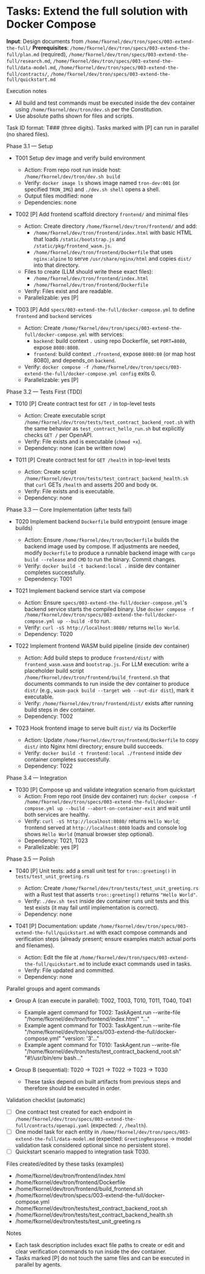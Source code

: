 # Tasks: Extend the full solution with Docker Compose

**Input**: Design documents from `/home/fkornel/dev/tron/specs/003-extend-the-full/`
**Prerequisites**: `/home/fkornel/dev/tron/specs/003-extend-the-full/plan.md` (required), `/home/fkornel/dev/tron/specs/003-extend-the-full/research.md`, `/home/fkornel/dev/tron/specs/003-extend-the-full/data-model.md`, `/home/fkornel/dev/tron/specs/003-extend-the-full/contracts/`, `/home/fkornel/dev/tron/specs/003-extend-the-full/quickstart.md`

Execution notes
- All build and test commands must be executed inside the dev container using `/home/fkornel/dev/tron/dev.sh` per the Constitution.
- Use absolute paths shown for files and scripts.

Task ID format: T### (three digits). Tasks marked with [P] can run in parallel (no shared files).

Phase 3.1 — Setup

- T001 Setup dev image and verify build environment
  - Action: From repo root run inside host: `/home/fkornel/dev/tron/dev.sh build`
  - Verify: `docker image ls` shows image named `tron-dev:001` (or specified `TRON_IMG`) and `./dev.sh shell` opens a shell.
  - Output files modified: none
  - Dependencies: none

- T002 [P] Add frontend scaffold directory `frontend/` and minimal files
  - Action: Create directory `/home/fkornel/dev/tron/frontend/` and add:
    - `/home/fkornel/dev/tron/frontend/index.html` with basic HTML that loads `/static/bootstrap.js` and `/static/pkg/frontend_wasm.js`.
    - `/home/fkornel/dev/tron/frontend/Dockerfile` that uses `nginx:alpine` to serve `/usr/share/nginx/html` and copies `dist/` into that directory.
  - Files to create (LLM should write these exact files):
    - `/home/fkornel/dev/tron/frontend/index.html`
    - `/home/fkornel/dev/tron/frontend/Dockerfile`
  - Verify: Files exist and are readable.
  - Parallelizable: yes [P]

- T003 [P] Add `specs/003-extend-the-full/docker-compose.yml` to define `frontend` and `backend` services
  - Action: Create `/home/fkornel/dev/tron/specs/003-extend-the-full/docker-compose.yml` with services:
    - `backend`: build context `.` using repo Dockerfile, set `PORT=8080`, expose `8080:8080`.
    - `frontend`: build context `./frontend`, expose `8080:80` (or map host 8080), and depends_on `backend`.
  - Verify: `docker compose -f /home/fkornel/dev/tron/specs/003-extend-the-full/docker-compose.yml config` exits 0.
  - Parallelizable: yes [P]

Phase 3.2 — Tests First (TDD)

- T010 [P] Create contract test for `GET /` in top-level tests
  - Action: Create executable script `/home/fkornel/dev/tron/tests/test_contract_backend_root.sh` with the same behavior as `test_contract_hello_run.sh` but explicitly checks `GET /` per OpenAPI.
  - Verify: File exists and is executable (`chmod +x`).
  - Dependency: none (can be written now)

- T011 [P] Create contract test for `GET /health` in top-level tests
  - Action: Create script `/home/fkornel/dev/tron/tests/test_contract_backend_health.sh` that `curl` GETs `/health` and asserts 200 and body `OK`.
  - Verify: File exists and is executable.
  - Dependency: none

Phase 3.3 — Core Implementation (after tests fail)

- T020 Implement backend `Dockerfile` build entrypoint (ensure image builds)
  - Action: Ensure `/home/fkornel/dev/tron/Dockerfile` builds the backend image used by compose. If adjustments are needed, modify `Dockerfile` to produce a runnable backend image with `cargo build --release` and `CMD` to run the binary. Commit changes.
  - Verify: `docker build -t backend:local .` inside dev container completes successfully.
  - Dependency: T001

- T021 Implement backend service start via compose
  - Action: Ensure `specs/003-extend-the-full/docker-compose.yml`'s backend service starts the compiled binary. Use `docker compose -f /home/fkornel/dev/tron/specs/003-extend-the-full/docker-compose.yml up --build -d` to run.
  - Verify: `curl -sS http://localhost:8080/` returns `Hello World`.
  - Dependency: T020

- T022 Implement frontend WASM build pipeline (inside dev container)
  - Action: Add build steps to produce `frontend/dist/` with `frontend_wasm.wasm` and `bootstrap.js`. For LLM execution: write a placeholder build script `/home/fkornel/dev/tron/frontend/build_frontend.sh` that documents commands to run inside the dev container to produce `dist/` (e.g., `wasm-pack build --target web --out-dir dist`), mark it executable.
  - Verify: `/home/fkornel/dev/tron/frontend/dist/` exists after running build steps in dev container.
  - Dependency: T002

- T023 Hook frontend image to serve built `dist/` via its Dockerfile
  - Action: Update `/home/fkornel/dev/tron/frontend/Dockerfile` to copy `dist/` into Nginx html directory; ensure build succeeds.
  - Verify: `docker build -t frontend:local ./frontend` inside dev container completes successfully.
  - Dependency: T022

Phase 3.4 — Integration

- T030 [P] Compose up and validate integration scenario from quickstart
  - Action: From repo root (inside dev container) run: `docker compose -f /home/fkornel/dev/tron/specs/003-extend-the-full/docker-compose.yml up --build --abort-on-container-exit` and wait until both services are healthy.
  - Verify: `curl -sS http://localhost:8080/` returns `Hello World`; frontend served at `http://localhost:8080` loads and console log shows `Hello World` (manual browser step optional).
  - Dependency: T021, T023
  - Parallelizable: yes [P]

Phase 3.5 — Polish

- T040 [P] Unit tests: add a small unit test for `tron::greeting()` in `tests/test_unit_greeting.rs`
  - Action: Create `/home/fkornel/dev/tron/tests/test_unit_greeting.rs` with a Rust test that asserts `tron::greeting()` returns `"Hello World"`.
  - Verify: `./dev.sh test` inside dev container runs unit tests and this test exists (it may fail until implementation is correct).
  - Dependency: none

- T041 [P] Documentation: update `/home/fkornel/dev/tron/specs/003-extend-the-full/quickstart.md` with exact compose commands and verification steps (already present; ensure examples match actual ports and filenames).
  - Action: Edit the file at `/home/fkornel/dev/tron/specs/003-extend-the-full/quickstart.md` to include exact commands used in tasks.
  - Verify: File updated and committed.
  - Dependency: none

Parallel groups and agent commands

- Group A (can execute in parallel): T002, T003, T010, T011, T040, T041
  - Example agent command for T002: TaskAgent.run --write-file "/home/fkornel/dev/tron/frontend/index.html" "<html>..."
  - Example agent command for T003: TaskAgent.run --write-file "/home/fkornel/dev/tron/specs/003-extend-the-full/docker-compose.yml" "version: '3'..."
  - Example agent command for T010: TaskAgent.run --write-file "/home/fkornel/dev/tron/tests/test_contract_backend_root.sh" "#!/usr/bin/env bash..."

- Group B (sequential): T020 -> T021 -> T022 -> T023 -> T030
  - These tasks depend on built artifacts from previous steps and therefore should be executed in order.

Validation checklist (automatic)
- [ ] One contract test created for each endpoint in `/home/fkornel/dev/tron/specs/003-extend-the-full/contracts/openapi.yaml` (expected: `/`, `/health`).
- [ ] One model task for each entity in `/home/fkornel/dev/tron/specs/003-extend-the-full/data-model.md` (expected: `GreetingResponse` → model validation task considered optional since no persistent store).
- [ ] Quickstart scenario mapped to integration task T030.

Files created/edited by these tasks (examples)
- /home/fkornel/dev/tron/frontend/index.html
- /home/fkornel/dev/tron/frontend/Dockerfile
- /home/fkornel/dev/tron/frontend/build_frontend.sh
- /home/fkornel/dev/tron/specs/003-extend-the-full/docker-compose.yml
- /home/fkornel/dev/tron/tests/test_contract_backend_root.sh
- /home/fkornel/dev/tron/tests/test_contract_backend_health.sh
- /home/fkornel/dev/tron/tests/test_unit_greeting.rs

Notes
- Each task description includes exact file paths to create or edit and clear verification commands to run inside the dev container.
- Tasks marked [P] do not touch the same files and can be executed in parallel by agents.

